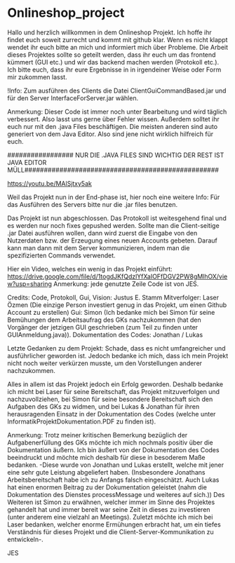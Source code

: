 # Onlineshop_project
Hallo und herzlich willkommen in dem Onlineshop Projekt. Ich hoffe ihr findet euch soweit zurrecht und kommt mit github klar. Wenn es nicht klappt wendet ihr euch bitte an mich und informiert mich über Probleme. Die Arbeit dieses Projektes sollte so geteilt werden, dass ihr euch um das frontend kümmert (GUI etc.) und wir das backend machen werden (Protokoll etc.). Ich bitte euch, dass ihr eure Ergebnisse in in irgendeiner Weise oder Form mir zukommen lasst.

!Info: Zum ausführen des Clients die Datei ClientGuiCommandBased.jar und für den Server InterfaceForServer.jar wählen.

Anmerkung: Dieser Code ist immer noch unter Bearbeitung und wird täglich verbessert. Also lasst uns gerne über Fehler wissen.
Außerdem solltet ihr euch nur mit den .java Files beschäftigen. Die meisten anderen sind auto generiert von dem Java Editor. Also sind jene nicht wirklich hilfreich für euch.

################# NUR DIE .JAVA FILES SIND WICHTIG DER REST IST JAVA EDITOR MÜLL##################################################

https://youtu.be/MAlSjtxy5ak

Weil das Projekt nun in der End-phase ist, hier noch eine weitere Info: Für das Ausführen des Servers bitte nur die .jar files benutzen.

Das Projekt ist nun abgeschlossen. Das Protokoll ist weitesgehend final und es werden nur noch fixes gepushed werden. Sollte man die Client-seitige .jar Datei ausführen wollen, dann wird zuerst die Eingabe von den Nutzerdaten bzw. der Erzeugung eines neuen Accounts gebeten. Darauf kann man dann mit dem Server kommunizieren, indem man die spezifizierten Commands verwendet. 

Hier ein Video, welches ein wenig in das Projekt einführt:
https://drive.google.com/file/d/1togdJKfQdzlYfXaIOFfDGV2PW8gMlhOX/view?usp=sharing
Anmerkung: jede genutzte Zeile Code ist von JES.

Credits:
Code, Protokoll, Gui, Vision: Justus E. Stamm
Mitverfolger: Laser Özmen (Die einzige Person investiert genug in das Projekt, um einen Github Account zu erstellen)
Gui: Simon (Ich bedanke mich bei Simon für seine Bemühungen dem Arbeitsaufrag des GKs nachzukommen (hat den Vorgänger der jetzigen GUI geschrieben (zum Teil zu finden unter GUIAnmeldung.java)).
Dokumentation des Codes: Jonathan / Lukas

Letzte Gedanken zu dem Projekt:
Schade, dass es nicht umfangreicher und ausführlicher geworden ist. Jedoch bedanke ich mich, dass ich mein Projekt nicht noch weiter verkürzen musste, um den Vorstellungen anderer nachzukommen. 

Alles in allem ist das Projekt jedoch ein Erfolg geworden. Deshalb bedanke ich micht bei Laser für seine Bereitschaft, das Projekt mitzuverfolgen und nachzuvollziehen, bei Simon für seine besondere Bereitschaft sich den Aufgaben des GKs zu widmen, und bei Lukas & Jonathan für ihren herausragenden Einsatz in der Dokumentation des Codes (welche unter InformatikProjektDokumentation.PDF zu finden ist).

Anmerkung: Trotz meiner kritischen Bemerkung bezüglich der Aufgabenerfüllung des GKs möchte ich mich nochmals positiv über die Dokumentation äußern. Ich bin äußert von der Dokumentation des Codes beeindruckt und möchte mich deshalb für diese in besoderem Maße bedanken. -Diese wurde von Jonathan und Lukas erstellt, welche mit jener eine sehr gute Leistung abgeliefert haben. (Insbesondere Jonathans Arbeitsbereitschaft habe ich zu Anfangs falsch eingeschätzt. Auch Lukas hat einen enormen Beitrag zu der Dokumentation geleistet (nahm die Dokumentation des Dienstes processMessage und weiteres auf sich.)) Des Weiteren ist Simon zu erwähnen, welcher immer im Sinne des Projektes gehandelt hat und immer bereit war seine Zeit in dieses zu investieren (unter anderem eine vielzahl an Meetings). Zuletzt möchte ich mich bei Laser bedanken, welcher enorme Ermühungen erbracht hat, um ein tiefes Verständnis für dieses Projekt und die Client-Server-Kommunikation zu entwickeln-. 

JES
